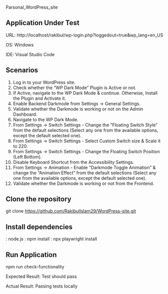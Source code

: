 
Parsonal_WordPress_site



## Application Under Test
URL: http://localhost/rakibul/wp-login.php?loggedout=true&wp_lang=en_US

OS: Windows 

IDE: Visual Studio Code
## Scenarios
1. Log in to your WordPress site.
2. Check whether the “WP Dark Mode” Plugin is Active or not.
3. If Active, navigate to the WP Dark Mode & continue. Otherwise, Install the Plugin and Activate it.
4. Enable Backend Darkmode from Settings -> General Settings.
5. Validate whether the Darkmode is working or not on the Admin Dashboard.
6. Navigate to the WP Dark Mode.
7. From Settings -> Switch Settings - Change the “Floating Switch Style” from the default selections (Select any one from the available options, except the default selected one).
8. From Settings -> Switch Settings - Select Custom Switch size & Scale it to 220.
9. From Settings -> Switch Settings - Change the Floating Switch Position (Left Bottom).
10. Disable Keyboard Shortcut from the Accessibility Settings.
11. From Settings -> Animation - Enable “Darkmode Toggle Animation” & change the “Animation Effect” from the default selections (Select any one from the available options, except the default selected one).
12. Validate whether the Darkmode is working or not from the Frontend.
## Clone the repository
 git clone https://github.com/RakibulIslam29/WordPress-site.git
## Install dependencies
: node.js
: npm install
: npx playwright install
## Run Application
npm run check-functionality

Expected Result: Test should pass

Actual Result: Passing tests locally
